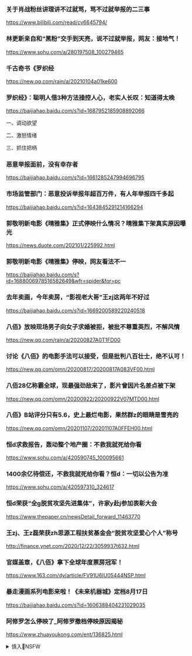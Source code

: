 ### 关于肖战粉丝讲理讲不过就骂，骂不过就举报的二三事
https://www.bilibili.com/read/cv6645794/

### 林更新亲自和“黑粉”交手到天亮，说不过就举报，网友：接地气！
https://www.sohu.com/a/280197508_100279465

### 千古奇书《罗织经
https://new.qq.com/rain/a/20210104a01ke600

### 罗织经》：聪明人借3种方法操控人心，老实人长叹：知道得太晚
https://baijiahao.baidu.com/s?id=1687952185908892066

一、调动欲望

二、激怒情绪

三、抓住把柄

### 恶意举报面前，没有幸存者
https://baijiahao.baidu.com/s?id=1661285247994696795

### 市场监管部门：恶意投诉举报年超百万件，有人年举报四千多起
https://baijiahao.baidu.com/s?id=1643845291214166294

### 郭敬明新电影《晴雅集》正式停映什么情况？晴雅集下架真实原因曝光
https://news.duote.com/202101/225992.html

### 郭敬明新电影《晴雅集》停映，网友看法不一
https://baijiahao.baidu.com/s?id=1688006978516582649&wfr=spider&for=pc

### 去年卖画，今年卖房，“影视老大哥”王zj这两年不好过
https://baijiahao.baidu.com/s?id=1669200589220240518

### 八佰》放映现场男子向女子求婚被拒，被批不尊重英烈，不解风情
https://new.qq.com/rain/a/20200827A0T1FD00

### 讨论《八佰》的电影手法可以接受，但是批判八百壮士，绝不认可！
https://new.qq.com/omn/20200817/20200817A083VF00.html

### 八佰28亿称霸全球，现最强劲敌来了，影片曾因片名差点被下架
https://new.qq.com/omn/20200922/20200922V07MTD00.html

### 八佰》B站评分只有5.6，史上最烂电影，果然群z的眼睛是雪亮的
https://new.qq.com/omn/20201107/20201107A0FFEH00.html

### 恒d求救报告，轰动整个地产圈：不救我就死给你看
https://www.sohu.com/a/420590745_100095661

### 1400余亿待偿还，不救我就死给你看？恒d：一切以公告为准
https://www.sohu.com/a/420597310_324617

### 恒d荣获“全g脱贫攻坚先进集体”，许家y赴j参加表彰大会
https://www.thepaper.cn/newsDetail_forward_11463770

### 王zj、王z磊荣获zh思源工程扶贫基金会“脱贫攻坚爱心个人”称号
http://finance.ynet.com/2020/12/22/3059937t632.html

### 官媒盖章，《八佰》拿下全球年度票房冠军！
https://www.163.com/dy/article/FV91U6IU05444NSP.html

### 暴走漫画系列电影来啦！《未来机器城》定档8月17日
https://baijiahao.baidu.com/s?id=1606388404231029035

### 阿修罗怎么停映了_阿修罗撤档停映原因揭秘
https://www.zhuayoukong.com/ent/136825.html

<details><summary>慎入🔞NSFW</summary>

Not Safe For Work
<img src="https://upload.wikimedia.org/wikipedia/commons/thumb/d/d3/Biohazard_Symbol_Specification.png/210px-Biohazard_Symbol_Specification.png">

<details><summary><b>风险自理Use At Your Own Risk🈲</summary>

### 芒格：比亚d我们将继续持有 美股泡沫终将以惨烈的方式破灭
https://baijiahao.baidu.com/s?id=1692670094121082877

zg调控经济的方式比美国高明得多，

### 美学者认为zg应对经济危机手段比美国高明
http://finance.cankaoxiaoxi.com/2014/0603/396229.shtml

### 这场史诗级大泡沫，终于裹挟了我们
https://baijiahao.baidu.com/s?id=1692665127295492308

![](https://pics7.baidu.com/feed/e7cd7b899e510fb34f9594936c13d39dd0430cca.jpeg?token=a0a09ea5326ce36c784dc29ff70cb776)

- 千文云融
本人不赞同泡沫的说法 有多少人亏了 就有多少人赚了 只是财富的转移而已 。

  - 轩辕剑shenzu
别这么说，持有美金的h家亏钱了怎么办，当然印本国货币收割g内来对冲，你持有的某币就通涨了。 没办法美元霸权全球呢！

  - 微尘ERuIO
你懂啥？美元大放水就是美元掠夺世界，特别是股票市场！等真正泡沫起来，就是收割全球财富的时候！美国薅羊毛模式！这就是第三次世界大战—金融殖民战！

### y行原副行长吴晓l：做好破灭泡沫的准备，是每个人要面对的现实
https://new.qq.com/omn/20200918/20200918A08GZV00.html

</details>
</details>
